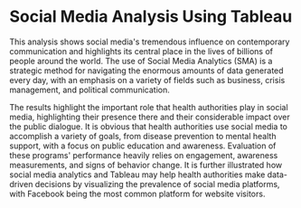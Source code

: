 # Social Media Analysis Using Tableau

 This analysis shows social media's tremendous influence on contemporary communication and
 highlights its central place in the lives of billions of people around the world. The use of Social
 Media Analytics (SMA) is a strategic method for navigating the enormous amounts of data
 generated every day, with an emphasis on a variety of fields such as business, crisis management,
 and political communication.
 
 The results highlight the important role that health authorities play in social media,
 highlighting their presence there and their considerable impact over the public dialogue. It is
 obvious that health authorities use social media to accomplish a variety of goals, from disease
 prevention to mental health support, with a focus on public education and awareness. Evaluation
 of these programs' performance heavily relies on engagement, awareness measurements, and
 signs of behavior change. It is further illustrated how social media analytics and Tableau may
 help health authorities make data-driven decisions by visualizing the prevalence of social media
 platforms, with Facebook being the most common platform for website visitors.
